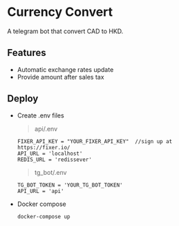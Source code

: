 # Currency Convert

A telegram bot that convert CAD to HKD.

## Features

* Automatic exchange rates update
* Provide amount after sales tax 

## Deploy

* Create .env files
  > api/.env
    ```javascipt
    FIXER_API_KEY = "YOUR_FIXER_API_KEY"  //sign up at https://fixer.io/
    API_URL = 'localhost'
    REDIS_URL = 'redissever'
    ```
    
  > tg_bot/.env
    ```javascipt
    TG_BOT_TOKEN = 'YOUR_TG_BOT_TOKEN'
    API_URL = 'api'
    ```
* Docker compose

    ```console
    docker-compose up
    ```
